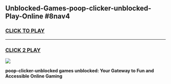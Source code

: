 
## Unblocked-Games-poop-clicker-unblocked-Play-Online #8nav4
<h3>
<a href="https://news.freeplayer.one?title=poop-clicker-unblocked&ref=3">CLICK TO PLAY</a></h3>
<hr>

<h3>
<a href="https://news.freeplayer.one?title=poop-clicker-unblocked&ref=3">CLICK 2 PLAY</a>
  
</h3>

<a href="https://news.freeplayer.one?title=poop-clicker-unblocked&ref=3"><img src="https://clearcache.store/games.png"></a>


**poop-clicker-unblocked games unblocked: Your Gateway to Fun and Accessible Online Gaming**

